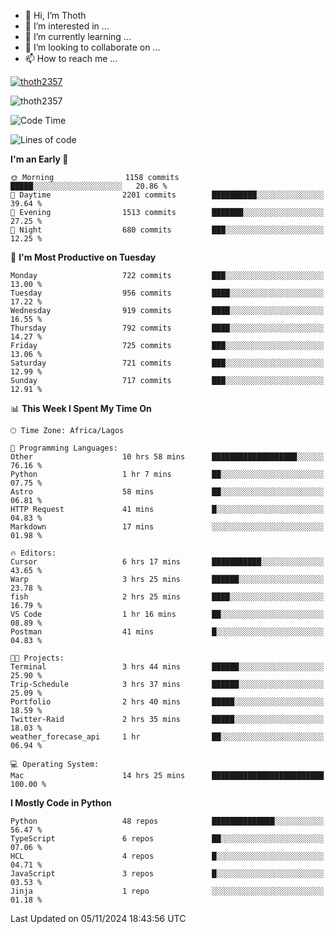 <!---
thoth2357/thoth2357 is a ✨ special ✨ repository because its `README.md` (this file) appears on your GitHub profile.
You can click the Preview link to take a look at your changes.
--->

- 👋 Hi, I’m Thoth
- 👀 I’m interested in ...
- 🌱 I’m currently learning ...
- 💞️ I’m looking to collaborate on ...
- 📫 How to reach me ...


<p align="left"> <a href="https://github.com/ryo-ma/github-profile-trophy"><img src="https://github-profile-trophy.vercel.app/?username=thoth2357&theme=gruvbox&no-bg=true&no-frame=false&title=MultiLanguage,Commits,Repositories,Stars,Followers,PullRequest,Reviews,Issues" alt="thoth2357" /></a> </p>

<p align="left"> <img src="https://komarev.com/ghpvc/?username=thoth2357&label=Profile%20views&color=0e75b6&style=flat" alt="thoth2357" /> </p>

<!--START_SECTION:waka-->
![Code Time](http://img.shields.io/badge/Code%20Time-3%2C381%20hrs%2030%20mins-blue)

![Lines of code](https://img.shields.io/badge/From%20Hello%20World%20I%27ve%20Written-30.4%20million%20lines%20of%20code-blue)

**I'm an Early 🐤** 

```text
🌞 Morning                1158 commits        █████░░░░░░░░░░░░░░░░░░░░   20.86 % 
🌆 Daytime                2201 commits        ██████████░░░░░░░░░░░░░░░   39.64 % 
🌃 Evening                1513 commits        ███████░░░░░░░░░░░░░░░░░░   27.25 % 
🌙 Night                  680 commits         ███░░░░░░░░░░░░░░░░░░░░░░   12.25 % 
```
📅 **I'm Most Productive on Tuesday** 

```text
Monday                   722 commits         ███░░░░░░░░░░░░░░░░░░░░░░   13.00 % 
Tuesday                  956 commits         ████░░░░░░░░░░░░░░░░░░░░░   17.22 % 
Wednesday                919 commits         ████░░░░░░░░░░░░░░░░░░░░░   16.55 % 
Thursday                 792 commits         ████░░░░░░░░░░░░░░░░░░░░░   14.27 % 
Friday                   725 commits         ███░░░░░░░░░░░░░░░░░░░░░░   13.06 % 
Saturday                 721 commits         ███░░░░░░░░░░░░░░░░░░░░░░   12.99 % 
Sunday                   717 commits         ███░░░░░░░░░░░░░░░░░░░░░░   12.91 % 
```


📊 **This Week I Spent My Time On** 

```text
🕑︎ Time Zone: Africa/Lagos

💬 Programming Languages: 
Other                    10 hrs 58 mins      ███████████████████░░░░░░   76.16 % 
Python                   1 hr 7 mins         ██░░░░░░░░░░░░░░░░░░░░░░░   07.75 % 
Astro                    58 mins             ██░░░░░░░░░░░░░░░░░░░░░░░   06.81 % 
HTTP Request             41 mins             █░░░░░░░░░░░░░░░░░░░░░░░░   04.83 % 
Markdown                 17 mins             ░░░░░░░░░░░░░░░░░░░░░░░░░   01.98 % 

🔥 Editors: 
Cursor                   6 hrs 17 mins       ███████████░░░░░░░░░░░░░░   43.65 % 
Warp                     3 hrs 25 mins       ██████░░░░░░░░░░░░░░░░░░░   23.78 % 
fish                     2 hrs 25 mins       ████░░░░░░░░░░░░░░░░░░░░░   16.79 % 
VS Code                  1 hr 16 mins        ██░░░░░░░░░░░░░░░░░░░░░░░   08.89 % 
Postman                  41 mins             █░░░░░░░░░░░░░░░░░░░░░░░░   04.83 % 

🐱‍💻 Projects: 
Terminal                 3 hrs 44 mins       ██████░░░░░░░░░░░░░░░░░░░   25.90 % 
Trip-Schedule            3 hrs 37 mins       ██████░░░░░░░░░░░░░░░░░░░   25.09 % 
Portfolio                2 hrs 40 mins       █████░░░░░░░░░░░░░░░░░░░░   18.59 % 
Twitter-Raid             2 hrs 35 mins       █████░░░░░░░░░░░░░░░░░░░░   18.03 % 
weather_forecase_api     1 hr                ██░░░░░░░░░░░░░░░░░░░░░░░   06.94 % 

💻 Operating System: 
Mac                      14 hrs 25 mins      █████████████████████████   100.00 % 
```

**I Mostly Code in Python** 

```text
Python                   48 repos            ██████████████░░░░░░░░░░░   56.47 % 
TypeScript               6 repos             ██░░░░░░░░░░░░░░░░░░░░░░░   07.06 % 
HCL                      4 repos             █░░░░░░░░░░░░░░░░░░░░░░░░   04.71 % 
JavaScript               3 repos             █░░░░░░░░░░░░░░░░░░░░░░░░   03.53 % 
Jinja                    1 repo              ░░░░░░░░░░░░░░░░░░░░░░░░░   01.18 % 
```




 Last Updated on 05/11/2024 18:43:56 UTC
<!--END_SECTION:waka-->
<!--![](http://github-profile-summary-cards.vercel.app/api/cards/profile-details?username=thoth2357&theme=2077)

![](http://github-profile-summary-cards.vercel.app/api/cards/stats?username=thoth2357&theme=2077)![](http://github-profile-summary-cards.vercel.app/api/cards/productive-time?username=thoth2357&theme=2077&utcOffset=8) -->
